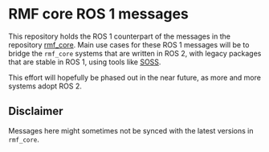 # RMF core ROS 1 messages

This repository holds the ROS 1 counterpart of the messages in the repository [rmf_core](https://github.com/osrf/rmf_core). Main use cases for these ROS 1 messages will be to bridge the `rmf_core` systems that are written in ROS 2, with legacy packages that are stable in ROS 1, using tools like [SOSS](https://github.com/osrf/soss).

This effort will hopefully be phased out in the near future, as more and more systems adopt ROS 2. 

## Disclaimer

Messages here might sometimes not be synced with the latest versions in `rmf_core`.

